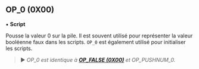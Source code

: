 ## OP_0 (0X00)
▪ **Script**

Pousse la valeur 0 sur la pile. Il est souvent utilisé pour représenter la valeur booléenne faux dans les scripts. `OP_0` est également utilisé pour initialiser les scripts.

> ► *OP_0 est identique à **[OP_FALSE (0X00)](/dictionnaire/O.md#op_false-0x00)** et OP_PUSHNUM_0.*

